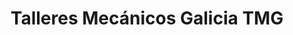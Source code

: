 ---
title: "Talleres Mecánicos Galicia TMG"
url: /naron/talleres-mecanicos-galicia-tmg/
shop: reparación de automóviles
---